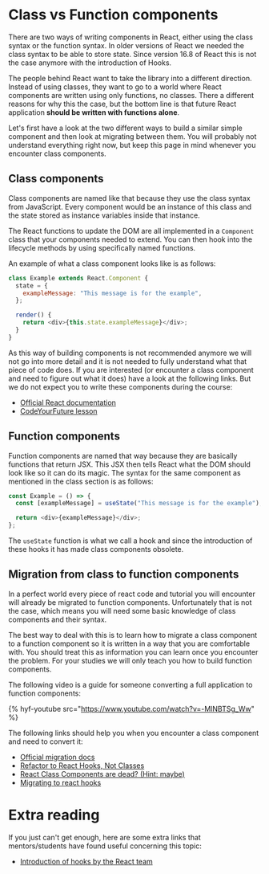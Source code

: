 # Class vs Function components

There are two ways of writing components in React, either using the class syntax or the function syntax. In older versions of React we needed the class syntax to be able to store state. Since version 16.8 of React this is not the case anymore with the introduction of Hooks.

The people behind React want to take the library into a different direction. Instead of using classes, they want to go to a world where React components are written using only functions, no classes. There a different reasons for why this the case, but the bottom line is that future React application **should be written with functions alone**.

Let's first have a look at the two different ways to build a similar simple component and then look at migrating between them. You will probably not understand everything right now, but keep this page in mind whenever you encounter class components.

## Class components

Class components are named like that because they use the class syntax from JavaScript. Every component would be an instance of this class and the state stored as instance variables inside that instance.

The React functions to update the DOM are all implemented in a `Component` class that your components needed to extend. You can then hook into the lifecycle methods by using specifically named functions.

An example of what a class component looks like is as follows:

```js
class Example extends React.Component {
  state = {
    exampleMessage: "This message is for the example",
  };

  render() {
    return <div>{this.state.exampleMessage}</div>;
  }
}
```

As this way of building components is not recommended anymore we will not go into more detail and it is not needed to fully understand what that piece of code does. If you are interested (or encounter a class component and need to figure out what it does) have a look at the following links. But we do not expect you to write these components during the course:

- [Official React documentation](https://reactjs.org/docs/react-component.html)
- [CodeYourFuture lesson](https://syllabus.codeyourfuture.io/react/class-components/lesson)

## Function components

Function components are named that way because they are basically functions that return JSX. This JSX then tells React what the DOM should look like so it can do its magic. The syntax for the same component as mentioned in the class section is as follows:

```js
const Example = () => {
  const [exampleMessage] = useState("This message is for the example");

  return <div>{exampleMessage}</div>;
};
```

The `useState` function is what we call a hook and since the introduction of these hooks it has made class components obsolete.

## Migration from class to function components

In a perfect world every piece of react code and tutorial you will encounter will already be migrated to function components. Unfortunately that is not the case, which means you will need some basic knowledge of class components and their syntax.

The best way to deal with this is to learn how to migrate a class component to a function component so it is written in a way that you are comfortable with. You should treat this as information you can learn once you encounter the problem. For your studies we will only teach you how to build function components.

The following video is a guide for someone converting a full application to function components:

{% hyf-youtube src="https://www.youtube.com/watch?v=-MlNBTSg_Ww" %}

The following links should help you when you encounter a class component and need to convert it:

- [Official migration docs](https://reactjs.org/docs/hooks-faq.html#from-classes-to-hooks)
- [Refactor to React Hooks, Not Classes](https://rangle.io/blog/refactor-to-react-hooks-not-classes/)
- [React Class Components are dead? (Hint: maybe)](https://itnext.io/react-class-components-are-dead-hint-not-yet-1d0a151173b8)
- [Migrating to react hooks](https://dev.to/subdeveloper/migrating-from-class-components-to-react-hooks-4lp3)

# Extra reading

If you just can't get enough, here are some extra links that mentors/students have found useful concerning this topic:

- [Introduction of hooks by the React team](https://reactjs.org/docs/hooks-intro.html)
